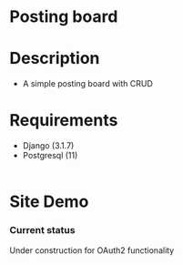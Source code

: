 # Posting board 

# Description 
* A simple posting board with CRUD 

# Requirements 
* Django (3.1.7)
* Postgresql (11) 
</br></br>

# Site Demo



### Current status
Under construction for OAuth2 functionality 
